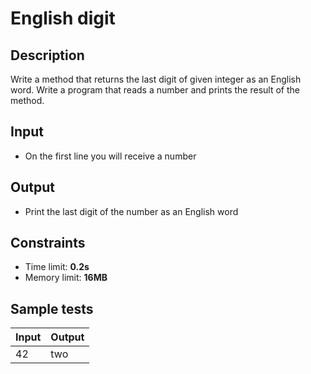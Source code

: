 ﻿# English digit

## Description
Write a method that returns the last digit of given integer as an English word.
Write a program that reads a number and prints the result of the method.

## Input
- On the first line you will receive a number

## Output
- Print the last digit of the number as an English word

## Constraints
- Time limit: **0.2s**
- Memory limit: **16MB**

## Sample tests

| Input  | Output |
|:-------|:-------|
| 42     | two    |
